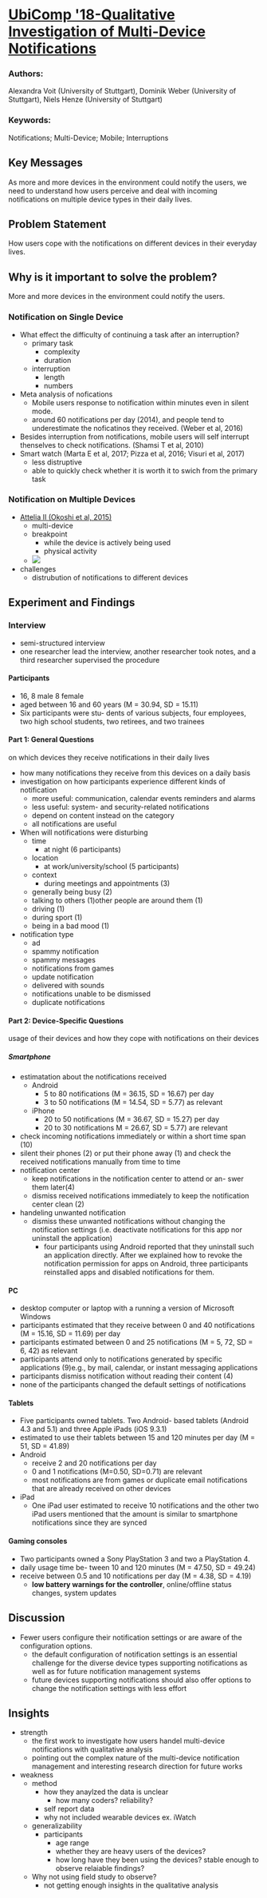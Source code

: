 # [UbiComp '18-Qualitative Investigation of Multi-Device Notifications](https://dl.acm.org/citation.cfm?doid=3267305.3274117)
### Authors: 
Alexandra Voit (University of Stuttgart), Dominik Weber (University of Stuttgart), Niels Henze (University of Stuttgart)

### Keywords:
Notifications; Multi-Device; Mobile; Interruptions

## Key Messages
As more and more devices in the environment could notify the users, we need to understand how users perceive and deal with incoming notifications on multiple device types in their daily lives. 

## Problem Statement
How users cope with the notifications on different devices in their everyday lives.

## Why is it important to solve the problem?
More and more devices in the environment could notify the users.
### Notification on Single Device
- What effect the difficulty of continuing a task after an interruption?
    - primary task
        - complexity
        - duration
    - interruption
        - length
        - numbers
- Meta analysis of nofications
    - Mobile users response to notification within minutes even in silent mode.
    - around 60 notifications per day (2014), and people tend to underestimate the noficatinos they received.  (Weber et al, 2016)
- Besides interruption from notifications, mobile users will self interrupt thenselves to check notifications. (Shamsi T et al, 2010)
- Smart watch (Marta E et al, 2017; Pizza et al, 2016; Visuri et al, 2017)
    - less distruptive
    - able to quickly check whether it is worth it to swich from the primary task

### Notification on Multiple Devices
- [Attelia II (Okoshi et al, 2015)](https://github.com/dimension4TW/paper_notes/blob/master/notes/Reducing%20Users%E2%80%99%20Perceived%20Mental%20Effort%20due%20to%20Interruptive%20Notifications%20in%20Multi-Device%20Mobile%20Environments.md)
    - multi-device
    - breakpoint
        - while the device is actively being used
        - physical activity
    - ![](https://camo.githubusercontent.com/2b20ce11cf3b28a63650ca11b4bacd09962c190d/68747470733a2f2f692e696d6775722e636f6d2f426157735631702e706e67)
- challenges
    - distrubution of notifications to different devices

## Experiment and Findings
### Interview
- semi-structured interview
- one researcher lead the interview, another researcher took notes, and a third researcher supervised the procedure
#### Participants
- 16, 8 male 8 female
- aged between 16 and 60 years (M = 30.94, SD = 15.11)
- Six participants were stu- dents of various subjects, four employees, two high school students, two retirees, and two trainees
#### Part 1: General Questions
on which devices they receive notifications in their daily lives
- how many notifications they receive from this devices on a daily basis
- investigation on how participants experience different kinds of notification
    - more useful: communication, calendar events reminders and alarms
    - less useful: system- and security-related notifications
    - depend on content instead on the category
    - all notifications are useful
- When will notifications were disturbing
    - time
        - at night (6 participants)
    - location
        - at work/university/school (5 participants)
    - context
        - during meetings and appointments (3)
    - generally being busy (2)
    - talking to others (1)other people are around them (1)
    - driving (1)
    - during sport (1)
    - being in a bad mood (1)
- notification type
    - ad
    - spammy notification
    - spammy messages
    - notifications from games
    - update notification
    - delivered with sounds
    - notifications unable to be dismissed
    - duplicate notifications
#### Part 2: Device-Specific Questions
usage of their devices and how they cope with notifications on their devices
##### Smartphone
- estimatation about the notifications received
    - Android
        - 5 to 80 notifications (M = 36.15, SD = 16.67) per day
        - 3 to 50 notifications (M = 14.54, SD = 5.77) as relevant
    - iPhone
        - 20 to 50 notifications (M = 36.67, SD = 15.27) per day
        - 20 to 30 notifications M = 26.67, SD = 5.77) are relevant
- check incoming notifications immediately or within a short time span (10)
- silent their phones (2) or put their phone away (1) and check the received notifications manually from time to time
- notification center
    - keep notifications in the notification center to attend or an- swer them later(4)
    - dismiss received notifications immediately to keep the notification center clean (2)
- handeling unwanted notification
    - dismiss these unwanted notifications without changing the notification settings (i.e. deactivate notifications for this app nor uninstall the application)
        - four participants using Android reported that they uninstall such an application directly. After we explained how to revoke the notification permission for apps on Android, three participants reinstalled apps and disabled notifications for them.

#### PC
- desktop computer or laptop with a running a version of Microsoft Windows
- participants estimated that they receive between 0 and 40 notifications (M = 15.16, SD = 11.69) per day
- participants estimated between 0 and 25 notifications (M = 5, 72, SD = 6, 42) as relevant
- participants attend only to notifications generated by specific applications (9)e.g., by mail, calendar, or instant messaging applications
- participants dismiss notification without reading their content (4)
- none of the participants changed the default settings of notifications

#### Tablets
- Five participants owned tablets. Two Android- based tablets (Android 4.3 and 5.1) and three Apple iPads (iOS 9.3.1)
- estimated to use their tablets between 15 and 120 minutes per day (M = 51, SD = 41.89)
- Android
    - receive 2 and 20 notifications per day
    - 0 and 1 notifications (M=0.50, SD=0.71) are relevant
    - most notifications are from games or duplicate email notifications that are already received on other devices
- iPad
    - One iPad user estimated to receive 10 notifications and the other two iPad users mentioned that the amount is similar to smartphone notifications since they are synced

#### Gaming consoles
- Two participants owned a Sony PlayStation 3 and two a PlayStation 4.
- daily usage time be- tween 10 and 120 minutes (M = 47.50, SD = 49.24)
- receive between 0.5 and 10 notifications per day (M = 4.38, SD = 4.19)
    - **low battery warnings for the controller**, online/offline status changes, system updates

## Discussion
- Fewer users configure their notification settings or are aware of the configuration options. 
    - the default configuration of notification settings is an essential challenge for the diverse device types supporting notifications as well as for future notification management systems
    - future devices supporting notifications should also offer options to change the notification settings with less effort


## Insights
- strength
    - the first work to investigate how users handel multi-device notifications with qualitative analysis 
    - pointing out the complex nature of the multi-device notification management and interesting research direction for future works
- weakness
    - method
        - how they anaylzed the data is unclear
            - how many coders? reliability?
        - self report data
        - why not included wearable devices ex. iWatch
    - generalizability
        - participants
            - age range
            - whether they are heavy users of the devices?
            - how long have they been using the devices? stable enough to observe relaiable findings?
    - Why not using field study to observe?
        - not getting enough insights in the qualitative analysis 
